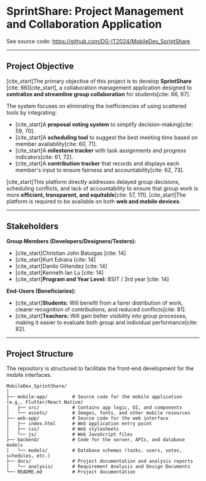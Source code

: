 # SprintShare: Project Management and Collaboration Application 

See source code: https://github.com/DG-IT2024/MobileDev_SprintShare

---

## Project Objective
[cite_start]The primary objective of this project is to develop **SprintShare** [cite: 66][cite_start], a collaboration management application designed to **centralize and streamline group collaboration** for students[cite: 66, 67].

The system focuses on eliminating the inefficiencies of using scattered tools by integrating:
* [cite_start]A **proposal voting system** to simplify decision-making[cite: 59, 70].
* [cite_start]A **scheduling tool** to suggest the best meeting time based on member availability[cite: 60, 71].
* [cite_start]A **milestone tracker** with task assignments and progress indicators[cite: 61, 72].
* [cite_start]A **contribution tracker** that records and displays each member's input to ensure fairness and accountability[cite: 62, 73].

[cite_start]This platform directly addresses delayed group decisions, scheduling conflicts, and lack of accountability to ensure that group work is more **efficient, transparent, and equitable**[cite: 57, 111]. [cite_start]The platform is required to be available on both **web and mobile devices**.

---

## Stakeholders
**Group Members (Developers/Designers/Testers):**
- [cite_start]Christian John Batuigas [cite: 14]
- [cite_start]Kurt Edraira [cite: 14]
- [cite_start]Danilo Giltendez [cite: 14]
- [cite_start]Kenneth Ian Lu [cite: 14]
- [cite_start]**Program and Year Level:** BSIT / 3rd year [cite: 14]

**End-Users (Beneficiaries):**
- [cite_start]**Students:** Will benefit from a fairer distribution of work, clearer recognition of contributions, and reduced conflicts[cite: 81].
- [cite_start]**Teachers:** Will gain better visibility into group processes, making it easier to evaluate both group and individual performance[cite: 82].

---

## Project Structure
The repository is structured to facilitate the front-end development for the mobile interfaces.

```plaintext
MobileDev_SprintShare/
│
├── mobile-app/         # Source code for the mobile application (e.g., Flutter/React Native)
│   ├── src/            # Contains app logic, UI, and components
│   └── assets/         # Images, fonts, and other mobile resources
├── web-app/            # Source code for the web interface
│   ├── index.html      # Web application entry point
│   ├── css/            # Web stylesheets
│   └── js/             # Web JavaScript files
├── backend/            # Code for the server, APIs, and database models
│   └── models/         # Database schemas (tasks, users, votes, schedules, etc.)
├── docs/               # Project documentation and analysis reports
│   └── analysis/       # Requirement Analysis and Design Documents
└── README.md           # Project documentation
